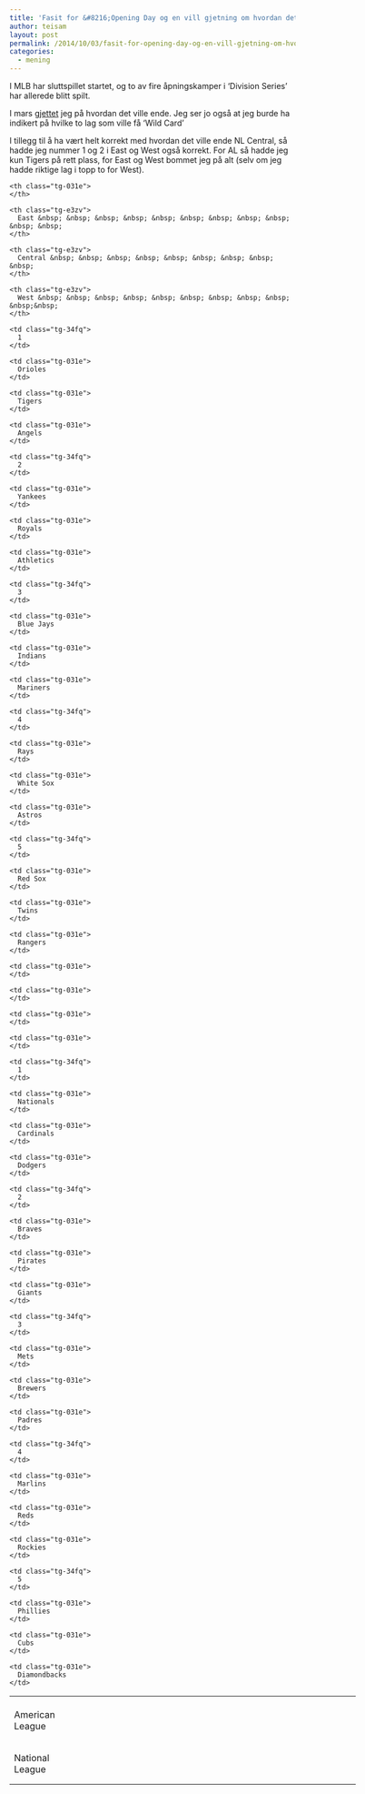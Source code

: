 ```yaml
---
title: 'Fasit for &#8216;Opening Day og en vill gjetning om hvordan det ender&#8217;'
author: teisam
layout: post
permalink: /2014/10/03/fasit-for-opening-day-og-en-vill-gjetning-om-hvordan-det-ender.html
categories:
  - mening
---
```

I MLB har sluttspillet startet, og to av fire åpningskamper i &#8216;Division Series&#8217; har allerede blitt spilt.

I mars [gjettet][1] jeg på hvordan det ville ende. Jeg ser jo også at jeg burde ha indikert på hvilke to lag som ville få &#8216;Wild Card&#8217;

I tillegg til å ha vært helt korrekt med hvordan det ville ende NL Central, så hadde jeg nummer 1 og 2 i East og West også korrekt. For AL så hadde jeg kun Tigers på rett plass, for East og West bommet jeg på alt (selv om jeg hadde riktige lag i topp to for West).

<table class="tg" style="table-layout: fixed; width: 610px">
  <colgroup> <col style="width: 132px"> <col style="width: 82px"> <col style="width: 132px"> <col style="width: 132px"> <col style="width: 132px"> </colgroup> 
  
  <tr>
    <th class="tg-031e">
    </th>
    
    <th class="tg-031e">
    </th>
    
    <th class="tg-e3zv">
      East &nbsp; &nbsp; &nbsp; &nbsp; &nbsp; &nbsp; &nbsp; &nbsp; &nbsp; &nbsp; &nbsp;
    </th>
    
    <th class="tg-e3zv">
      Central &nbsp; &nbsp; &nbsp; &nbsp; &nbsp; &nbsp; &nbsp; &nbsp; &nbsp;
    </th>
    
    <th class="tg-e3zv">
      West &nbsp; &nbsp; &nbsp; &nbsp; &nbsp; &nbsp; &nbsp; &nbsp; &nbsp; &nbsp;&nbsp;
    </th>
  </tr>
  
  <tr>
    <td class="tg-031e">
    </td>
    
    <td class="tg-34fq">
      1
    </td>
    
    <td class="tg-031e">
      Orioles
    </td>
    
    <td class="tg-031e">
      Tigers
    </td>
    
    <td class="tg-031e">
      Angels
    </td>
  </tr>
  
  <tr>
    <td class="tg-031e">
    </td>
    
    <td class="tg-34fq">
      2
    </td>
    
    <td class="tg-031e">
      Yankees
    </td>
    
    <td class="tg-031e">
      Royals
    </td>
    
    <td class="tg-031e">
      Athletics
    </td>
  </tr>
  
  <tr>
    <td class="tg-xdyu">
      American League
    </td>
    
    <td class="tg-34fq">
      3
    </td>
    
    <td class="tg-031e">
      Blue Jays
    </td>
    
    <td class="tg-031e">
      Indians
    </td>
    
    <td class="tg-031e">
      Mariners
    </td>
  </tr>
  
  <tr>
    <td class="tg-031e">
    </td>
    
    <td class="tg-34fq">
      4
    </td>
    
    <td class="tg-031e">
      Rays
    </td>
    
    <td class="tg-031e">
      White Sox
    </td>
    
    <td class="tg-031e">
      Astros
    </td>
  </tr>
  
  <tr>
    <td class="tg-031e">
    </td>
    
    <td class="tg-34fq">
      5
    </td>
    
    <td class="tg-031e">
      Red Sox
    </td>
    
    <td class="tg-031e">
      Twins
    </td>
    
    <td class="tg-031e">
      Rangers
    </td>
  </tr>
  
  <tr>
    <td class="tg-031e">
    </td>
    
    <td class="tg-031e">
    </td>
    
    <td class="tg-031e">
    </td>
    
    <td class="tg-031e">
    </td>
    
    <td class="tg-031e">
    </td>
  </tr>
  
  <tr>
    <td class="tg-031e">
    </td>
    
    <td class="tg-34fq">
      1
    </td>
    
    <td class="tg-031e">
      Nationals
    </td>
    
    <td class="tg-031e">
      Cardinals
    </td>
    
    <td class="tg-031e">
      Dodgers
    </td>
  </tr>
  
  <tr>
    <td class="tg-031e">
    </td>
    
    <td class="tg-34fq">
      2
    </td>
    
    <td class="tg-031e">
      Braves
    </td>
    
    <td class="tg-031e">
      Pirates
    </td>
    
    <td class="tg-031e">
      Giants
    </td>
  </tr>
  
  <tr>
    <td class="tg-xdyu">
      National League
    </td>
    
    <td class="tg-34fq">
      3
    </td>
    
    <td class="tg-031e">
      Mets
    </td>
    
    <td class="tg-031e">
      Brewers
    </td>
    
    <td class="tg-031e">
      Padres
    </td>
  </tr>
  
  <tr>
    <td class="tg-031e">
    </td>
    
    <td class="tg-34fq">
      4
    </td>
    
    <td class="tg-031e">
      Marlins
    </td>
    
    <td class="tg-031e">
      Reds
    </td>
    
    <td class="tg-031e">
      Rockies
    </td>
  </tr>
  
  <tr>
    <td class="tg-031e">
    </td>
    
    <td class="tg-34fq">
      5
    </td>
    
    <td class="tg-031e">
      Phillies
    </td>
    
    <td class="tg-031e">
      Cubs
    </td>
    
    <td class="tg-031e">
      Diamondbacks
    </td>
  </tr>
</table>

 [1]: /2014/03/31/opening-day-og-en-vill-gjetning-om-hvordan-det-ender.html